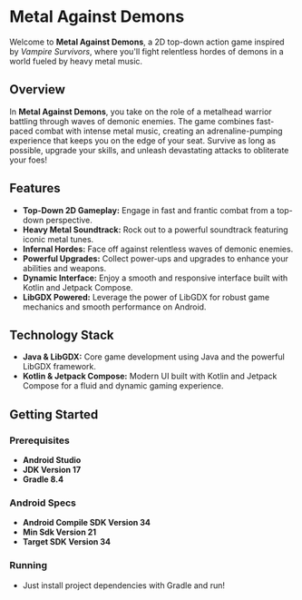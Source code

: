 # Metal Against Demons

Welcome to **Metal Against Demons**, a 2D top-down action game inspired by *Vampire Survivors*, where you'll fight relentless hordes of demons in a world fueled by heavy metal music.

## Overview

In **Metal Against Demons**, you take on the role of a metalhead warrior battling through waves of demonic enemies. The game combines fast-paced combat with intense metal music, creating an adrenaline-pumping experience that keeps you on the edge of your seat. 
Survive as long as possible, upgrade your skills, and unleash devastating attacks to obliterate your foes!

## Features

- **Top-Down 2D Gameplay:** Engage in fast and frantic combat from a top-down perspective.
- **Heavy Metal Soundtrack:** Rock out to a powerful soundtrack featuring iconic metal tunes.
- **Infernal Hordes:** Face off against relentless waves of demonic enemies.
- **Powerful Upgrades:** Collect power-ups and upgrades to enhance your abilities and weapons.
- **Dynamic Interface:** Enjoy a smooth and responsive interface built with Kotlin and Jetpack Compose.
- **LibGDX Powered:** Leverage the power of LibGDX for robust game mechanics and smooth performance on Android.

## Technology Stack

- **Java & LibGDX:** Core game development using Java and the powerful LibGDX framework.
- **Kotlin & Jetpack Compose:** Modern UI built with Kotlin and Jetpack Compose for a fluid and dynamic gaming experience.

## Getting Started

### Prerequisites

- **Android Studio**
- **JDK Version 17**
- **Gradle 8.4**

### Android Specs

- **Android Compile SDK Version 34**
- **Min Sdk Version 21**
- **Target SDK Version 34**

### Running

- Just install project dependencies with Gradle and run!
